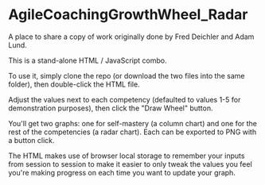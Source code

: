 # AgileCoachingGrowthWheel_Radar
A place to share a copy of work originally done by Fred Deichler and Adam Lund.

This is a stand-alone HTML / JavaScript combo.

To use it, simply clone the repo (or download the two files into the same folder),
then double-click the HTML file.

Adjust the values next to each competency (defaulted to values 1-5 for demonstration
purposes), then click the "Draw Wheel" button.

You'll get two graphs: one for self-mastery (a column chart) and one for the rest of the
competencies (a radar chart). Each can be exported to PNG with a button click.

The HTML makes use of browser local storage to remember your inputs from session to session
to make it easier to only tweak the values you feel you're making progress on each time you
want to update your graph.
